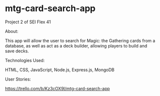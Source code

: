 # mtg-card-search-app
Project 2 of SEI Flex 41

About:

This app will allow the user to search for Magic: the Gathering cards from a database, as well as act as a deck builder, allowing players to build and save decks.

Technologies Used:

HTML, CSS, JavaScript, Node.js, Express.js, MongoDB

User Stories:

https://trello.com/b/Kz3cOX9l/mtg-card-search-app
